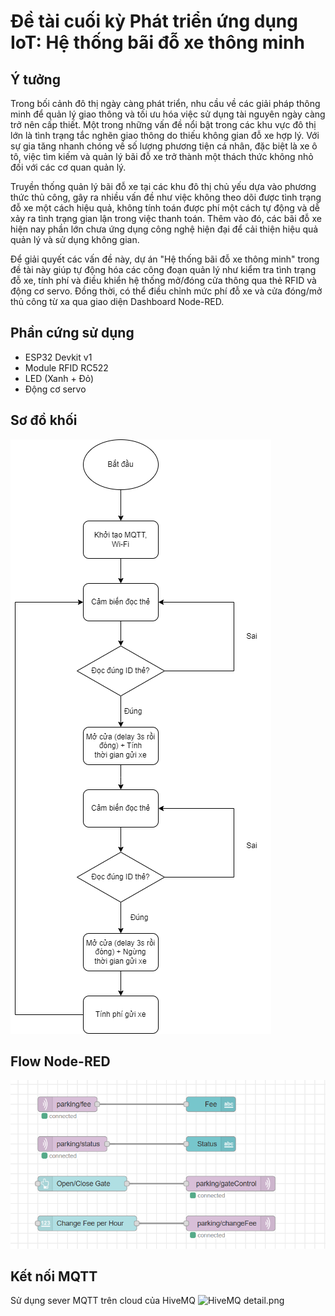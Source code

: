 # Đề tài cuối kỳ Phát triển ứng dụng IoT: Hệ thống bãi đỗ xe thông minh

## Ý tưởng
Trong bối cảnh đô thị ngày càng phát triển, nhu cầu về các giải pháp thông minh để quản lý giao thông và tối ưu hóa việc sử dụng tài nguyên ngày càng trở nên cấp thiết. Một trong những vấn đề nổi bật trong các khu vực đô thị lớn là tình trạng tắc nghẽn giao thông do thiếu không gian đỗ xe hợp lý. Với sự gia tăng nhanh chóng về số lượng phương tiện cá nhân, đặc biệt là xe ô tô, việc tìm kiếm và quản lý bãi đỗ xe trở thành một thách thức không nhỏ đối với các cơ quan quản lý.

Truyền thống quản lý bãi đỗ xe tại các khu đô thị chủ yếu dựa vào phương thức thủ công, gây ra nhiều vấn đề như việc không theo dõi được tình trạng đỗ xe một cách hiệu quả, không tính toán được phí một cách tự động và dễ xảy ra tình trạng gian lận trong việc thanh toán. Thêm vào đó, các bãi đỗ xe hiện nay phần lớn chưa ứng dụng công nghệ hiện đại để cải thiện hiệu quả quản lý và sử dụng không gian.

Để giải quyết các vấn đề này, dự án "Hệ thống bãi đỗ xe thông minh" trong đề tài này giúp tự động hóa các công đoạn quản lý như kiểm tra tình trạng đỗ xe, tính phí và điều khiển hệ thống mở/đóng cửa thông qua thẻ RFID và động cơ servo. Đồng thời, có thể điều chỉnh mức phí đỗ xe và cửa đóng/mở thủ công từ xa qua giao diện Dashboard Node-RED.

## Phần cứng sử dụng
* ESP32 Devkit v1
* Module RFID RC522
* LED (Xanh + Đỏ)
* Động cơ servo

## Sơ đồ khối
![flowchart.png](flowchart.png)

## Flow Node-RED
![Node-RED flow.png](Node-REDflow.png)

## Kết nối MQTT
Sử dụng sever MQTT trên cloud của HiveMQ
![HiveMQ detail.png](HiveMQdetail.png)
